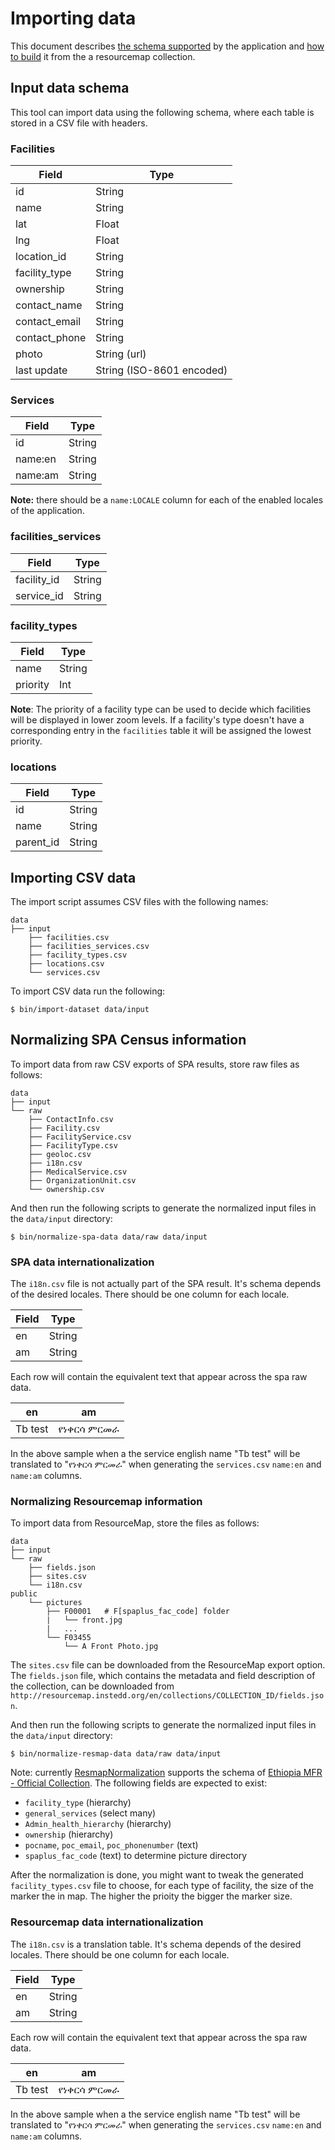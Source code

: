 # Importing data

This document describes [the schema supported](#input-data-schema) by the application and [how to build](#normalizing-resourcemap-information) it from the a resourcemap collection.

## Input data schema

This tool can import data using the following schema, where each table is stored in a CSV file with headers.

### Facilities

| Field         | Type                      |
|---------------|---------------------------|
| id            | String                    |
| name          | String                    |
| lat           | Float                     |
| lng           | Float                     |
| location_id   | String                    |
| facility_type | String                    |
| ownership     | String                    |
| contact_name  | String                    |
| contact_email | String                    |
| contact_phone | String                    |
| photo         | String (url)              |
| last update   | String (ISO-8601 encoded) |


### Services

| Field   | Type   |
|---------|--------|
| id      | String |
| name:en | String |
| name:am | String |

**Note:** there should be a `name:LOCALE` column for each of the enabled locales of the application.

### facilities_services

| Field       | Type   |
|-------------|--------|
| facility_id | String |
| service_id  | String |


### facility_types

| Field    | Type   |
|----------|--------|
| name     | String |
| priority | Int    |


**Note**: The priority of a facility type can be used to decide which facilities will be displayed in lower zoom levels.
If a facility's type doesn't have a corresponding entry in the `facilities` table it will be assigned the lowest priority.

### locations

| Field     | Type   |
|-----------|--------|
| id        | String |
| name      | String |
| parent_id | String |


## Importing CSV data

The import script assumes CSV files with the following names:
```
data
├── input
    ├── facilities.csv
    ├── facilities_services.csv
    ├── facility_types.csv
    ├── locations.csv
    └── services.csv
```

To import CSV data run the following:

```
$ bin/import-dataset data/input
```

## Normalizing SPA Census information

To import data from raw CSV exports of SPA results, store raw files as follows:

```
data
├── input
└── raw
    ├── ContactInfo.csv
    ├── Facility.csv
    ├── FacilityService.csv
    ├── FacilityType.csv
    ├── geoloc.csv
    ├── i18n.csv
    ├── MedicalService.csv
    ├── OrganizationUnit.csv
    └── ownership.csv
```

And then run the following scripts to generate the normalized input files in the `data/input` directory:

```
$ bin/normalize-spa-data data/raw data/input
```

### SPA data internationalization

The `i18n.csv` file is not actually part of the SPA result.
It's schema depends of the desired locales.
There should be one column for each locale.

| Field         | Type                      |
|---------------|---------------------------|
| en            | String                    |
| am            | String                    |

Each row will contain the equivalent text that appear across the spa raw data.

| en      | am           |
|---------|--------------|
| Tb test | የነቀርሳ ምርመራ |

In the above sample when a the service english name "Tb test" will be translated to "የነቀርሳ ምርመራ" when generating the `services.csv` `name:en` and `name:am` columns.

### Normalizing Resourcemap information

To import data from ResourceMap, store the files as follows:

```
data
├── input
└── raw
    ├── fields.json
    ├── sites.csv
    └── i18n.csv
public
    └── pictures
        ├── F00001   # F[spaplus_fac_code] folder
        |   └── front.jpg
        |   ...
        └── F03455
            └── A Front Photo.jpg
```

The `sites.csv` file can be downloaded from the ResourceMap export option. The `fields.json` file, which contains the metadata and field description of the collection, can be downloaded from `http://resourcemap.instedd.org/en/collections/COLLECTION_ID/fields.json`.

And then run the following scripts to generate the normalized input files in the `data/input` directory:

```
$ bin/normalize-resmap-data data/raw data/input
```

Note: currently [ResmapNormalization](https://github.com/instedd/facility-public-portal/blob/master/app/models/resmap_normalization.rb) supports the schema of [Ethiopia MFR - Official Collection](http://resourcemap.instedd.org/en/collections/1890). The following fields are expected to exist:

* `facility_type` (hierarchy)
* `general_services` (select many)
* `Admin_health_hierarchy` (hierarchy)
* `ownership` (hierarchy)
* `pocname`, `poc_email`, `poc_phonenumber` (text)
* `spaplus_fac_code` (text) to determine picture directory

After the normalization is done, you might want to tweak the generated `facility_types.csv` file to choose, for each type of facility, the size of the marker the in map. The higher the prioity the bigger the marker size.

### Resourcemap data internationalization

The `i18n.csv` is a translation table.
It's schema depends of the desired locales.
There should be one column for each locale.

| Field         | Type                      |
|---------------|---------------------------|
| en            | String                    |
| am            | String                    |

Each row will contain the equivalent text that appear across the spa raw data.

| en      | am           |
|---------|--------------|
| Tb test | የነቀርሳ ምርመራ |

In the above sample when a the service english name "Tb test" will be translated to "የነቀርሳ ምርመራ" when generating the `services.csv` `name:en` and `name:am` columns.
